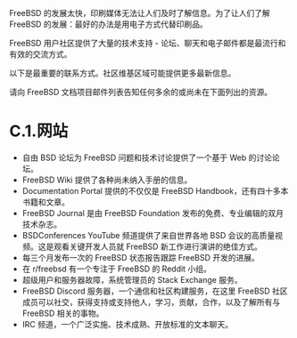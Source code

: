 FreeBSD 的发展太快，印刷媒体无法让人们及时了解信息。为了让人们了解 FreeBSD 的发展：最好的办法是用电子方式代替印刷品。

FreeBSD 用户社区提供了大量的技术支持 - 论坛、聊天和电子邮件都是最流行和有效的交流方式。

以下是最重要的联系方式。社区维基区域可能提供更多最新信息。

请向 FreeBSD 文档项目邮件列表告知任何多余的或尚未在下面列出的资源。

# C.1.网站

* 自由 BSD 论坛为 FreeBSD 问题和技术讨论提供了一个基于 Web 的讨论论坛。
* FreeBSD Wiki 提供了各种尚未纳入手册的信息。
* Documentation Portal 提供的不仅仅是 FreeBSD Handbook，还有四十多本书籍和文章。
* FreeBSD Journal 是由 FreeBSD Foundation 发布的免费、专业编辑的双月技术杂志。
* BSDConferences YouTube 频道提供了来自世界各地 BSD 会议的高质量视频。这是观看关键开发人员就 FreeBSD 新工作进行演讲的绝佳方式。
* 每三个月发布一次的 FreeBSD 状态报告跟踪 FreeBSD 开发的进展。
* 在 r/freebsd 有一个专注于 FreeBSD 的 Reddit 小组。
* 超级用户和服务器故障，系统管理员的 Stack Exchange 服务。
* FreeBSD Discord 服务器，一个通信和社区构建服务，在这里 FreeBSD 社区成员可以社交，获得支持或支持他人，学习，贡献，合作，以及了解所有与 FreeBSD 相关的事物。
* IRC 频道，一个广泛实施、技术成熟、开放标准的文本聊天。
